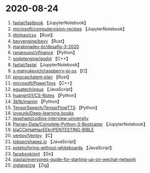 # 2020-08-24

1. [fastai/fastbook](https://github.com/fastai/fastbook) 【JupyterNotebook】
2. [microsoft/computervision-recipes](https://github.com/microsoft/computervision-recipes) 【JupyterNotebook】
3. [dtolnay/cxx](https://github.com/dtolnay/cxx) 【Rust】
4. [bevyengine/bevy](https://github.com/bevyengine/bevy) 【Rust】
5. [maratonadev-br/desafio-3-2020](https://github.com/maratonadev-br/desafio-3-2020) 
6. [ranaroussi/yfinance](https://github.com/ranaroussi/yfinance) 【Python】
7. [godotengine/godot](https://github.com/godotengine/godot) 【C++】
8. [fastai/fastai](https://github.com/fastai/fastai) 【JupyterNotebook】
9. [s-matyukevich/raspberry-pi-os](https://github.com/s-matyukevich/raspberry-pi-os) 【C】
10. [pingcap/talent-plan](https://github.com/pingcap/talent-plan) 【Rust】
11. [microsoft/PowerToys](https://github.com/microsoft/PowerToys) 【C++】
12. [eguatech/egua](https://github.com/eguatech/egua) 【JavaScript】
13. [huangrt01/CS-Notes](https://github.com/huangrt01/CS-Notes) 【Python】
14. [3b1b/manim](https://github.com/3b1b/manim) 【Python】
15. [TensorSpeech/TensorFlowTTS](https://github.com/TensorSpeech/TensorFlowTTS) 【Python】
16. [loveunk/Deep-learning-books](https://github.com/loveunk/Deep-learning-books) 
17. [jwasham/coding-interview-university](https://github.com/jwasham/coding-interview-university) 
18. [Pierian-Data/Complete-Python-3-Bootcamp](https://github.com/Pierian-Data/Complete-Python-3-Bootcamp) 【JupyterNotebook】
19. [blaCCkHatHacEEkr/PENTESTING-BIBLE](https://github.com/blaCCkHatHacEEkr/PENTESTING-BIBLE) 
20. [ventoy/Ventoy](https://github.com/ventoy/Ventoy) 【C】
21. [tobspr/shapez.io](https://github.com/tobspr/shapez.io) 【JavaScript】
22. [poteto/hiring-without-whiteboards](https://github.com/poteto/hiring-without-whiteboards) 【JavaScript】
23. [facebook/ent](https://github.com/facebook/ent) 【Go】
24. [xiaolai/everyones-guide-for-starting-up-on-wechat-network](https://github.com/xiaolai/everyones-guide-for-starting-up-on-wechat-network) 
25. [ziglang/zig](https://github.com/ziglang/zig) 【Zig】
